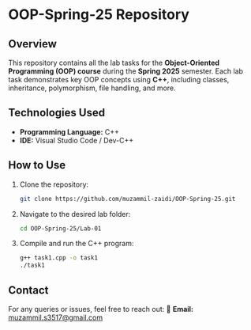 # OOP-Spring-25 Repository

## Overview
This repository contains all the lab tasks for the **Object-Oriented Programming (OOP) course** during the **Spring 2025** semester. Each lab task demonstrates key OOP concepts using **C++**, including classes, inheritance, polymorphism, file handling, and more.

## Technologies Used
- **Programming Language:** C++
- **IDE:** Visual Studio Code / Dev-C++

## How to Use
1. Clone the repository:
   ```sh
   git clone https://github.com/muzammil-zaidi/OOP-Spring-25.git
   ```
2. Navigate to the desired lab folder:
   ```sh
   cd OOP-Spring-25/Lab-01
   ```
3. Compile and run the C++ program:
   ```sh
   g++ task1.cpp -o task1
   ./task1
   ```
   
## Contact
For any queries or issues, feel free to reach out:
📧 **Email:** [muzammil.s3517@gmail.com](mailto:muzammil.s3517@gmail.com)
